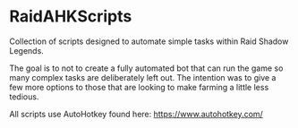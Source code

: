 # RaidAHKScripts

Collection of scripts designed to automate simple tasks within Raid Shadow Legends. 

The goal is to not to create a fully automated bot that can run the game so many complex tasks are deliberately left out. The intention was to give a few more options to those that are looking to make farming a little less tedious.

All scripts use AutoHotkey found here: https://www.autohotkey.com/
